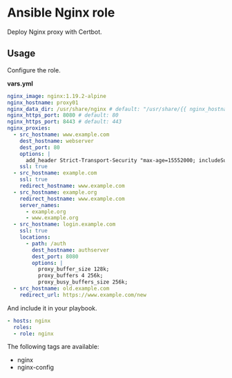 # Ansible Nginx role

Deploy Nginx proxy with Certbot.

## Usage

Configure the role.

**vars.yml**

```yml
nginx_image: nginx:1.19.2-alpine
nginx_hostname: proxy01
nginx_data_dir: /usr/share/nginx # default: "/usr/share/{{ nginx_hostname }}"
nginx_https_port: 8080 # default: 80
nginx_https_port: 8443 # default: 443
nginx_proxies:
  - src_hostname: www.example.com
    dest_hostname: webserver
    dest_port: 80
    options: |
      add_header Strict-Transport-Security "max-age=15552000; includeSubdomains;"
    ssl: true
  - src_hostname: example.com
    ssl: true
    redirect_hostname: www.example.com
  - src_hostname: example.org
    redirect_hostname: www.example.com
    server_names:
      - example.org
      - www.example.org
  - src_hostname: login.example.com
    ssl: true
    locations:
      - path: /auth
        dest_hostname: authserver
        dest_port: 8080
        options: |
          proxy_buffer_size 128k;
          proxy_buffers 4 256k;
          proxy_busy_buffers_size 256k;
  - src_hostname: old.example.com
    redirect_url: https://www.example.com/new
```

And include it in your playbook.

```yml
- hosts: nginx
  roles:
  - role: nginx
```

The following tags are available:

* nginx
* nginx-config
